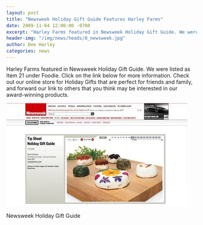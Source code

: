 ```yaml
---
layout: post
title: "Newsweek Holiday Gift Guide Features Harley Farms"
date: 2009-11-04 12:00:00 -0700
excerpt: "Harley Farms featured in Newsweek Holiday Gift Guide. We were listed as Item 21 under Foodie. Click on ..."
header-img: "/img/news/heads/8_newsweek.jpg"
author: Dee Harley
categories: news
---
```

Harley Farms featured in Newsweek Holiday Gift Guide. We were listed
as Item 21 under Foodie. Click on the link below for more information.
Check out our online store for Holiday Gifts that are perfect for
friends and family, and forward our link to others that you think may
be interested in our award-winning products.

![image](/img/news/8_newsweek.jpg)

Newsweek Holiday Gift Guide

